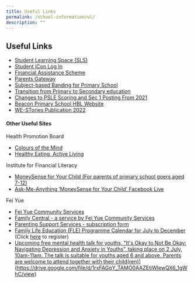 ```yaml
---
title: Useful Links
permalink: /school-information/ul/
description: ""
---
```

## Useful Links

*   [Student Learning Space (SLS)](https://vle.learning.moe.edu.sg/login)
*   [Student iCon Log In](https://workspace.google.com/dashboard)  
*   [Financial Assistance Scheme](https://www.moe.gov.sg/financial-matters/financial-assistance)  
*   [Parents Gateway](https://pg.moe.edu.sg/)  
*   [Subject-based Banding for Primary School](https://www.moe.gov.sg/primary/curriculum/subject-based-banding)  
*   [Transition from Primary to Secondary education](https://www.moe.gov.sg/secondary/transition-to-secondary)  
*   [Changes to PSLE Scoring and Sec 1 Posting From 2021](https://www.moe.gov.sg/microsites/psle-fsbb/psle/main.html)  
*   [Beacon Primary School HBL Website](https://sites.google.com/beaconpri.sg/home-based-learning/home)
*   [WE-STories Publication 2022](https://online.fliphtml5.com/obrr/qkde/)

#### Other Useful Sites

Health Promotion Board  
*   [Colours of the Mind](https://www.healthhub.sg/programmes/183/parent-hub/activities-workshops-parents/cotm-one)
*   [Healthy Eating, Active Living](https://www.healthhub.sg/programmes/183/parent-hub/activities-workshops-parents/healthy-eating-active-living)

Institute for Financial Literacy
*  [MoneySense for Your Child (For parents of primary school goers aged 7-12)](/files/MoneySense_Primary%20Sch%20EDM%202022.pdf)
*  [Ask-Me-Anything ‘MoneySense for Your Child’ Facebook Live](/files/AMA%20MoneySense%20For%20Your%20Child.pdf)

Fei Yue
*   [Fei Yue Community Services](https://www.fycs.org/)
*   [Family Central - a service by Fei Yue Community Services](https://www.family-central.sg/)
*   [Parenting Support Services - subscription form](https://forms.office.com/pages/responsepage.aspx?id=enp5W2h6KEyJkTbCaPjr60xXTovmoVVHr8HSB-0UwTtUMk81RjhRSTZSOUhFWEZTVUswQ0pNMlhDQS4u)
*   [Family Life Education (FLE) Programme Calendar for July to December](/files/FLE%20Calendar%20JulDec.pdf) (Click [here](https://forms.office.com/Pages/ResponsePage.aspx?id=enp5W2h6KEyJkTbCaPjr653z4zpLd_ROo02qNlNriXxUMVRaVE9CUlVCWDcyUDQ5RkpYR1RLSTU4WC4u) to register)
*   [Upcoming free mental health talk for youths, “It's Okay to Not Be Okay: Navigating Depression and Anxiety in Youths”, taking place on 2 July, 10am-11am. The talk is suitable for youths aged 6 and above. Parents are welcome to attend together with their child(ren)](https://drive.google.com/file/d/1rxFAGqY_TAMO0AAZEtiWIewQX6_1gWhC/view?usp=sharing)](https://drive.google.com/file/d/1rxFAGqY_TAMO0AAZEtiWIewQX6_1gWhC/view)